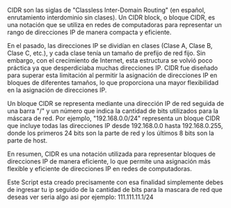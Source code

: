 CIDR son las siglas de "Classless Inter-Domain Routing" (en español, enrutamiento interdominio sin clases). 
Un CIDR block, o bloque CIDR, es una notación que se utiliza en redes de computadoras para representar
un rango de direcciones IP de manera compacta y eficiente.

En el pasado, las direcciones IP se dividían en clases (Clase A, Clase B, Clase C, etc.), y cada clase tenía un tamaño 
de prefijo de red fijo. Sin embargo, con el crecimiento de Internet, esta estructura se volvió poco práctica ya que 
desperdiciaba muchas direcciones IP. CIDR fue diseñado para superar esta limitación al permitir la asignación de 
direcciones IP en bloques de diferentes tamaños, lo que proporciona una mayor flexibilidad en la asignación de 
direcciones IP.

Un bloque CIDR se representa mediante una dirección IP de red seguida de una barra "/" y un número que indica 
la cantidad de bits utilizados para la máscara de red. Por ejemplo, "192.168.0.0/24" representa un bloque CIDR que 
incluye todas las direcciones IP desde 192.168.0.0 hasta 192.168.0.255, donde los primeros 24 bits son la parte de 
red y los últimos 8 bits son la parte de host.

En resumen, CIDR es una notación utilizada para representar bloques de direcciones IP de manera eficiente, lo que
permite una asignación más flexible y eficiente de direcciones IP en redes de computadoras.

Este Script esta creado precisamente con esa finalidad simplemente debes de ingresar tu ip seguido de la cantidad
de bits para la mascara de red que deseas ver seria algo asi por ejemplo: 111.111.11.1/24